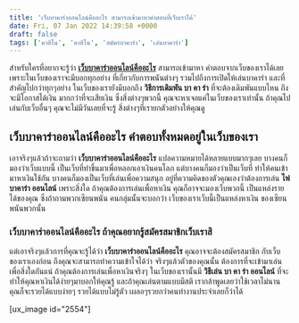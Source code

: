 ```yaml
---
title: 'เว็บบาคาร่าออนไลน์คืออะไร สามารถเข้ามาหาคำตอบที่เว็บเราได้'
date: Fri, 07 Jan 2022 14:39:58 +0000
draft: false
tags: ['คาสิโน', 'คาสิโน', 'สมัครบาคาร่า', 'เล่นบาคาร่า']
---
```


สำหรับใครที่อยากจะรู้ว่า [**เว็บบาคาร่าออนไลน์คืออะไร**](/archives/) สามารถเข้ามาหา คำตอบจากเว็บของเราได้เลย เพราะในเว็บของเราจะมีบอกทุกอย่าง ที่เกี่ยวกับการพนันต่างๆ รวมไปถึงการเปิดให้เล่นบาคาร่า และที่สำคัญไปกว่าทุกๆอย่าง ในเว็บของเรายังมีบอกถึง **วิธีการเดิมพัน บา คา ร่า** ที่จะต้องเดิมพันแบบไหน ถึงจะมีโอกาสได้เงิน มากกว่าที่จะเสียเงิน ซึ่งสิ่งต่างๆพวกนี้ คุณจะหาเจอแค่ในเว็บของเราเท่านั้น ถ้าคุณไปเล่นกับเว็บอื่นๆ คุณจะไม่มีวันเลยที่จะรู้ สิ่งต่างๆที่เรายกตัวอย่างให้คุณดู

**เว็บบาคาร่าออนไลน์คืออะไร คำตอบทั้งหมดอยู่ในเว็บของเรา**
----------------------------------------------------------

เอาจริงๆแล้วถ้าจะถามว่า **เว็บบาคาร่าออนไลน์คืออะไร** แปลความหมายได้หลายแบบมากๆเลย บางคนก็มองว่าเว็บแบบนี้ เป็นเว็บที่ทำขึ้นมาเพื่อหลอกเอาเงินคนโลภ แต่บางคนก็มองว่าเป็นเว็บที่ ทำให้คนเข้ามาหาเงินใช้กัน บางคนก็มองเป็นเว็บที่เล่นเพื่อความสนุก อยู่ที่ความคิดของตัวคุณเองว่าต้องการเล่น **ไพ่บาคาร่า ออนไลน์** เพราะสิ่งใด ถ้าคุณต้องการเล่นเพื่อหาเงิน คุณก็อาจจะมองเว็บพวกนี้ เป็นแหล่งรายได้ของคุณ ซึ่งถ้าถามพวกเซียนพนัน คนกลุ่มนั้นจะบอกว่า เว็บของเราเว็บนี้เป็นแหล่งหาเงิน ของเซียนพนันพวกนั้น

### **เว็บบาคาร่าออนไลน์คืออะไร ถ้าคุณอยากรู้สมัครสมาชิกเว็บเราสิ**

แต่เอาจริงๆแล้วการที่คุณจะรู้ได้ว่า **เว็บบาคาร่าออนไลน์คืออะไร** คุณอาจจะต้องสมัครสมาชิก กับเว็บของเราเองก่อน ถึงคุณจะสามารถทำความเข้าใจได้ว่า จริงๆแล้วตัวของคุณนั้น ต้องการที่จะเข้ามาเล่น เพื่อสิ่งใดกันแน่ ถ้าคุณต้องการเล่นเพื่อหาเงินจริงๆ ในเว็บของเรานั้นมี **วิธีเล่น บา คา ร่า ออนไลน์** ที่จะทำให้คุณหาเงินได้ง่ายๆมาบอกให้คุณรู้ และถ้าคุณเล่นตามแบบมีสติ เรากล้าพูดเลยว่าใช้เวลาไม่นาน คุณก็จะรวยได้แบบง่ายๆ รวยได้แบบไม่รู้ตัว เผลอๆรวยกว่าคนทำงานประจำเลยก็ว่าได้

\[ux\_image id="2554"\]